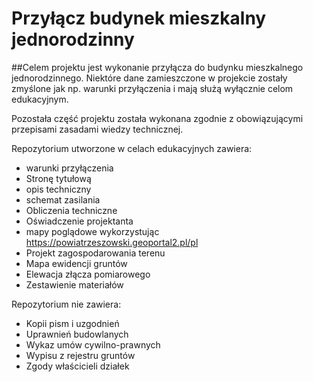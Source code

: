# Przyłącz budynek mieszkalny jednorodzinny

##Celem projektu jest wykonanie przyłącza do budynku mieszkalnego jednorodzinnego.
Niektóre dane zamieszczone w projekcie zostały zmyślone jak np. warunki przyłączenia i mają służą wyłącznie celom edukacyjnym.

Pozostała część projektu została wykonana zgodnie z obowiązującymi przepisami zasadami wiedzy technicznej.

Repozytorium utworzone w celach edukacyjnych zawiera:
- warunki przyłączenia
- Stronę tytułową
- opis techniczny
- schemat zasilania
- Obliczenia techniczne
- Oświadczenie projektanta
- mapy poglądowe wykorzystując https://powiatrzeszowski.geoportal2.pl/pl
- Projekt zagospodarowania terenu
- Mapa ewidencji gruntów
- Elewacja złącza pomiarowego 
- Zestawienie materiałów
  
Repozytorium nie zawiera:
- Kopii pism i uzgodnień
- Uprawnień budowlanych 
- Wykaz umów cywilno-prawnych
- Wypisu z rejestru gruntów
- Zgody właścicieli działek
